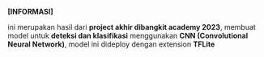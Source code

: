**[INFORMASI]**

ini merupakan hasil dari **project akhir dibangkit academy 2023**, membuat model untuk **deteksi dan klasifikasi**
menggunakan **CNN (Convolutional Neural Network)**, model ini dideploy dengan extension **TFLite**
